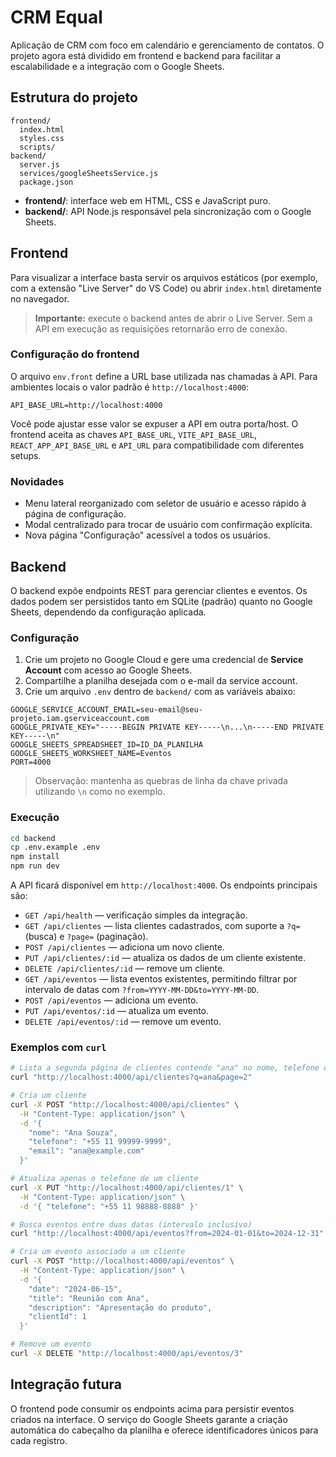 # CRM Equal

Aplicação de CRM com foco em calendário e gerenciamento de contatos. O projeto agora está dividido em frontend e backend para facilitar a escalabilidade e a integração com o Google Sheets.

## Estrutura do projeto

```
frontend/
  index.html
  styles.css
  scripts/
backend/
  server.js
  services/googleSheetsService.js
  package.json
```

- **frontend/**: interface web em HTML, CSS e JavaScript puro.
- **backend/**: API Node.js responsável pela sincronização com o Google Sheets.

## Frontend

Para visualizar a interface basta servir os arquivos estáticos (por exemplo, com a extensão "Live Server" do VS Code) ou abrir `index.html` diretamente no navegador.

> **Importante:** execute o backend antes de abrir o Live Server. Sem a API em execução as requisições retornarão erro de conexão.

### Configuração do frontend

O arquivo `env.front` define a URL base utilizada nas chamadas à API. Para ambientes locais o valor padrão é `http://localhost:4000`:

```
API_BASE_URL=http://localhost:4000
```

Você pode ajustar esse valor se expuser a API em outra porta/host. O frontend aceita as chaves `API_BASE_URL`, `VITE_API_BASE_URL`, `REACT_APP_API_BASE_URL` e `API_URL` para compatibilidade com diferentes setups.

### Novidades

- Menu lateral reorganizado com seletor de usuário e acesso rápido à página de configuração.
- Modal centralizado para trocar de usuário com confirmação explícita.
- Nova página "Configuração" acessível a todos os usuários.

## Backend

O backend expõe endpoints REST para gerenciar clientes e eventos. Os dados podem ser persistidos tanto em SQLite (padrão) quanto no Google Sheets, dependendo da configuração aplicada.

### Configuração

1. Crie um projeto no Google Cloud e gere uma credencial de **Service Account** com acesso ao Google Sheets.
2. Compartilhe a planilha desejada com o e-mail da service account.
3. Crie um arquivo `.env` dentro de `backend/` com as variáveis abaixo:

```
GOOGLE_SERVICE_ACCOUNT_EMAIL=seu-email@seu-projeto.iam.gserviceaccount.com
GOOGLE_PRIVATE_KEY="-----BEGIN PRIVATE KEY-----\n...\n-----END PRIVATE KEY-----\n"
GOOGLE_SHEETS_SPREADSHEET_ID=ID_DA_PLANILHA
GOOGLE_SHEETS_WORKSHEET_NAME=Eventos
PORT=4000
```

> Observação: mantenha as quebras de linha da chave privada utilizando `\n` como no exemplo.

### Execução

```bash
cd backend
cp .env.example .env
npm install
npm run dev
```

A API ficará disponível em `http://localhost:4000`. Os endpoints principais são:

- `GET /api/health` — verificação simples da integração.
- `GET /api/clientes` — lista clientes cadastrados, com suporte a `?q=` (busca) e `?page=` (paginação).
- `POST /api/clientes` — adiciona um novo cliente.
- `PUT /api/clientes/:id` — atualiza os dados de um cliente existente.
- `DELETE /api/clientes/:id` — remove um cliente.
- `GET /api/eventos` — lista eventos existentes, permitindo filtrar por intervalo de datas com `?from=YYYY-MM-DD&to=YYYY-MM-DD`.
- `POST /api/eventos` — adiciona um evento.
- `PUT /api/eventos/:id` — atualiza um evento.
- `DELETE /api/eventos/:id` — remove um evento.

### Exemplos com `curl`

```bash
# Lista a segunda página de clientes contendo "ana" no nome, telefone ou e-mail.
curl "http://localhost:4000/api/clientes?q=ana&page=2"

# Cria um cliente
curl -X POST "http://localhost:4000/api/clientes" \
  -H "Content-Type: application/json" \
  -d '{
    "nome": "Ana Souza",
    "telefone": "+55 11 99999-9999",
    "email": "ana@example.com"
  }'

# Atualiza apenas o telefone de um cliente
curl -X PUT "http://localhost:4000/api/clientes/1" \
  -H "Content-Type: application/json" \
  -d '{ "telefone": "+55 11 98888-8888" }'

# Busca eventos entre duas datas (intervalo inclusivo)
curl "http://localhost:4000/api/eventos?from=2024-01-01&to=2024-12-31"

# Cria um evento associado a um cliente
curl -X POST "http://localhost:4000/api/eventos" \
  -H "Content-Type: application/json" \
  -d '{
    "date": "2024-06-15",
    "title": "Reunião com Ana",
    "description": "Apresentação do produto",
    "clientId": 1
  }'

# Remove um evento
curl -X DELETE "http://localhost:4000/api/eventos/3"
```

## Integração futura

O frontend pode consumir os endpoints acima para persistir eventos criados na interface. O serviço do Google Sheets garante a criação automática do cabeçalho da planilha e oferece identificadores únicos para cada registro.
